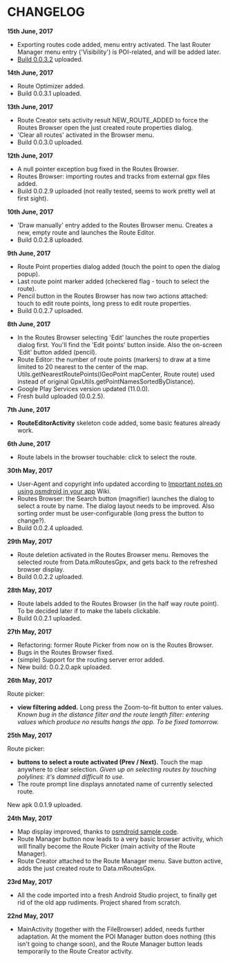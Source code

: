 CHANGELOG
===============
**15th June, 2017**

- Exporting routes code added, menu entry activated. The last Router Manager menu entry ('Visibility') 
is POI-related, and will be added later.
- [Build 0.0.3.2](https://github.com/nwg-piotr/RamblerGPXEditor/raw/master/Application/RamblerGPXeditor-release-0.0.3.2.apk) uploaded.

**14th June, 2017**

- Route Optimizer added.
- Build 0.0.3.1 uploaded.

**13th June, 2017**

- Route Creator sets activity result NEW_ROUTE_ADDED to force the Routes Browser open the just created route properties dialog.
- 'Clear all routes' activated in the Browser menu.
- Build 0.0.3.0 uploaded.

**12th June, 2017**

- A null pointer exception bug fixed in the Routes Browser. 
- Routes Browser: importing routes and tracks from external gpx files added.
- Build 0.0.2.9 uploaded (not really tested, seems to work pretty well at first sight).

**10th June, 2017**

- 'Draw manually' entry added to the Routes Browser menu. Creates a new, empty route and launches the Route Editor.
- Build 0.0.2.8 uploaded.

**9th June, 2017**

- Route Point properties dialog added (touch the point to open the dialog popup).
- Last route point marker added (checkered flag - touch to select the route).
- Pencil button in the Routes Browser has now two actions attached: touch to edit route points, long press to edit route properties.
- Build 0.0.2.7 uploaded.

**8th June, 2017**

- In the Routes Browser selecting 'Edit' launches the route properties dialog first. You'll find the 'Edit points' button inside.
Also the on-screen 'Edit' button added (pencil).
- Route Editor: the number of route points (markers) to draw at a time limited to 20 nearest 
to the center of the map. Utils.getNearestRoutePoints(IGeoPoint mapCenter, Route route) used instead 
of original GpxUtils.getPointNamesSortedByDistance).
- Google Play Services version updated (11.0.0).
- Fresh build uploaded (0.0.2.5).

**7th June, 2017**

- **RouteEditorActivity** skeleton code added, some basic features already work. 

**6th June, 2017**

- Route labels in the browser touchable: click to select the route.

**30th May, 2017**

- User-Agent and copyright info updated according to [Important notes on using osmdroid in your app](https://github.com/osmdroid/osmdroid/wiki/Important-notes-on-using-osmdroid-in-your-app) Wiki.
- Routes Browser: the Search button (magnifier) launches the dialog to select a route by name. The dialog layout needs to be improved.
Also sorting order must be user-configurable (long press the button to change?).
- Build 0.0.2.4 uploaded.

**29th May, 2017**

- Route deletion activated in the Routes Browser menu. Removes the selected route from Data.mRoutesGpx, and gets back to the refreshed browser display.
- Build 0.0.2.2 uploaded.

**28th May, 2017**

- Route labels added to the Routes Browser (in the half way route point). To be decided later if to make the labels clickable.
- Build 0.0.2.1 uploaded.


**27th May, 2017**

- Refactoring: former Route Picker from now on is the Routes Browser.
- Bugs in the Routes Browser fixed.
- (simple) Support for the routing server error added.
- New build: 0.0.2.0.apk uploaded.

**26th May, 2017**

Route picker:
- **view filtering added.** Long press the Zoom-to-fit button to enter values. *Known bug in the distance filter and the route length filter: 
entering values which produce no results hangs the app. To be fixed tomorrow.*

**25th May, 2017**

Route picker: 
- **buttons to select a route activated (Prev / Next).** Touch the map anywhere to clear selection. *Given up on selecting routes by touching polylines: it's damned difficult to use.*
- The route prompt line displays annotated name of currently selected route.

New apk 0.0.1.9 uploaded.

**24th May, 2017**
- Map display improved, thanks to [osmdroid sample code](https://github.com/osmdroid/osmdroid/tree/master/OpenStreetMapViewer).
- Route Manager button now leads to a very basic browser activity, which will finally become the Route Picker (main activity of the Route Manager).
- Route Creator attached to the Route Manager menu. Save button active, adds the just created route to Data.mRoutesGpx.

**23rd May, 2017**

- All the code imported into a fresh Android Studio project, to finally get rid of the old app rudiments. Project shared from scratch.

**22nd May, 2017**

- MainActivity (together with the FileBrowser) added, needs further adaptation. At the moment the POI Manager button does nothing (this isn't going to change soon), and the Route Manager button leads temporarily to the Route Creator activity.